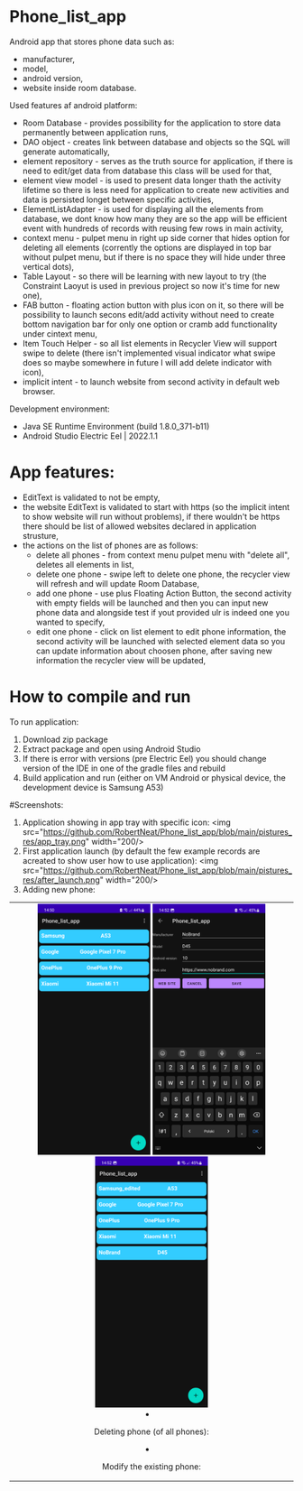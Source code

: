 # Phone_list_app
Android app that stores phone data such as:
- manufacturer,
- model,
- android version,
- website
inside room database.

Used features af android platform:
- Room Database - provides possibility for the application to store data permanently between application runs,
- DAO object - creates link between database and objects so the SQL will generate automatically,
- element repository - serves as the truth source for application, if there is need to edit/get data from database this class will be used for that,
- element view model - is used to present data longer thath the activity lifetime so there is less need for application to create new activities and data is persisted longet between specific activities,
- ElementListAdapter - is used for displaying all the elements from database, we dont know how many they are so the app will be efficient event with hundreds of records with reusing few rows in main activity,
- context menu - pulpet menu in right up side corner that hides option for deleting all elements (corrently the options are displayed in top bar without pulpet menu, but if there is no space they will hide under three vertical dots),
- Table Layout - so there will be learning with new layout to try (the Constraint Laoyut is used in previous project so now it's time for new one),
- FAB button - floating action button with plus icon on it, so there will be possibility to launch secons edit/add activity without need to create bottom navigation bar for only one option or cramb add functionality under cintext menu,
- Item Touch Helper - so all list elements in Recycler View will support swipe to delete (there isn't implemented visual indicator what swipe does so maybe somewhere in future I will add delete indicator with icon),
-  implicit intent - to launch website from second activity in default web browser.


Development environment:
- Java SE Runtime Environment (build 1.8.0_371-b11)
- Android Studio Electric Eel | 2022.1.1

# App features:
- EditText is validated to not be empty,
- the website EditText is validated to start with https (so the implicit intent to show website will run without problems), if there wouldn't be https there should be list of allowed websites declared in application strusture,
- the actions on the list of phones are as follows:
    - delete all phones - from context menu pulpet menu with "delete all", deletes all elements in list,
    - delete one phone - swipe left to delete one phone, the recycler view will refresh and will update Room Database,
    - add one phone - use plus Floating Action Button, the second activity with empty fields will be launched and then you can input new phone data and alongside test if yout provided ulr is indeed one you wanted to specify,
    - edit one phone - click on list element to edit phone information, the second activity will be launched with selected element data so you can update information about choosen phone, after saving new information the recycler view will be updated,


# How to compile and run
To run application:
1. Download zip package
2. Extract package and open using Android Studio
3. If there is error with versions (pre Electric Eel) you should change version of the IDE in one of the gradle files and rebuild
4. Build application and run (either on VM Android or physical device, the development device is Samsung A53)

#Screenshots:
1. Application showing in app tray with specific icon:
<img src="https://github.com/RobertNeat/Phone_list_app/blob/main/pistures_res/app_tray.png" width="200/>
2. First application launch (by default the few example records are acreated to show user how to use application):
<img src="https://github.com/RobertNeat/Phone_list_app/blob/main/pistures_res/after_launch.png" width="200/>
3. Adding new phone:

<table>
  <tr>
    <td align="center">
      <img src="https://github.com/RobertNeat/Phone_list_app/blob/main/pistures_res/after_launch.png" width="200/>
    </td>
    <td align="center">
      <img src="https://github.com/RobertNeat/Phone_list_app/blob/main/pistures_res/add%20activity.png" width="200/>
    </td>
    <td align="center">
      <img src="https://github.com/RobertNeat/Phone_list_app/blob/main/pistures_res/list_added.png" width="200/>
    </td>
  </tr>
</table>
        
4. Deleting phone (of all phones):

5. Modify the existing phone:

